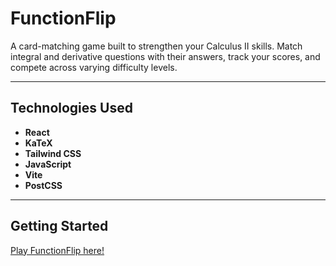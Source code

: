 # FunctionFlip

A card-matching game built to strengthen your Calculus II skills. Match integral and derivative questions with their answers, track your scores, and compete across varying difficulty levels.

---

## Technologies Used

- **React**
- **KaTeX**
- **Tailwind CSS**
- **JavaScript**
- **Vite**
- **PostCSS**

---

## Getting Started

[Play FunctionFlip here!](https://functionflip.netlify.app)

